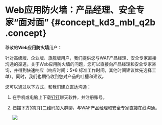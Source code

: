 # Web应用防火墙：产品经理、安全专家“面对面” {#concept_kd3_mbl_q2b .concept}

尊敬的**Web应用防火墙**用户：

针对高级版、企业版、旗舰版用户，我们提供您与WAF产品经理、安全专家直接沟通的渠道。关于Web应用防火墙的问题，您可以直接向产品经理和安全专家咨询，并得到快速响应（响应时间：5\*8 标准工作时间，其他时间建议优先选择工单）。同时，我们也期待收到您对产品的吐槽和建议。

您可以通过以下方式，和我们建立直达沟通：

1.  在手机或电脑上下载[钉钉](http://www.dingtalk.com/index-b.html#download_block)聊天软件，并注册账号。
2.  扫描下方的钉钉二维码加入群聊，与WAF产品经理和安全专家直接在线沟通。

    ![](http://static-aliyun-doc.oss-cn-hangzhou.aliyuncs.com/assets/img/15603/15602304287992_zh-CN.png)


